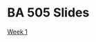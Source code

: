 # BA 505 Slides

[Week 1](https://drjietao.github.io/BA505-Slides/Lecture01-PY4E-Chap1.slides.html)
